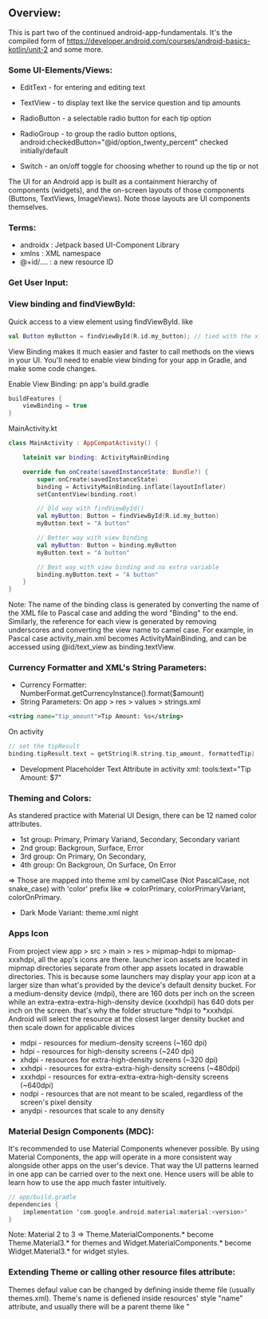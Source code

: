 ## Overview:
This is part two of the continued android-app-fundamentals. It's the compiled form of https://developer.android.com/courses/android-basics-kotlin/unit-2 and some more.

### Some UI-Elements/Views:
- EditText - for entering and editing text

- TextView - to display text like the service question and tip amounts
- RadioButton - a selectable radio button for each tip option

- RadioGroup - to group the radio button options, android:checkedButton="@id/option_twenty_percent" checked initially/default

- Switch - an on/off toggle for choosing whether to round up the 
tip or not

The UI for an Android app is built as a containment hierarchy of components (widgets), and the on-screen layouts of those components (Buttons, TextViews, ImageViews). Note those layouts are UI components themselves.


### Terms:
- androidx : Jetpack based UI-Component Library
- xmlns : XML namespace
- @+id/.... : a new resource ID

### Get User Input:

### View binding and findViewById:
Quick access to a view element using findViewById. like
```kotlin
val Button myButton = findViewById(R.id.my_button); // tied with the xlm view elemnt "android:id="@+id/my_button"
```

View Binding makes it much easier and faster to call methods on the views in your UI. You'll need to enable view binding for your app in Gradle, and make some code changes.

Enable View Binding:  pn app's build.gradle
```gradle
buildFeatures {
    viewBinding = true
}
```

MainActivity.kt
```kt
class MainActivity : AppCompatActivity() {

    lateinit var binding: ActivityMainBinding

    override fun onCreate(savedInstanceState: Bundle?) {
        super.onCreate(savedInstanceState)
        binding = ActivityMainBinding.inflate(layoutInflater)
        setContentView(binding.root)

        // Old way with findViewById()
        val myButton: Button = findViewById(R.id.my_button)
        myButton.text = "A button"

        // Better way with view binding
        val myButton: Button = binding.myButton
        myButton.text = "A button"

        // Best way with view binding and no extra variable
        binding.myButton.text = "A button"
    }
}
```

Note: The name of the binding class is generated by converting the name of the XML file to Pascal case and adding the word "Binding" to the end. Similarly, the reference for each view is generated by removing underscores and converting the view name to camel case. For example, in Pascal case activity_main.xml becomes ActivityMainBinding, and can be accessed using @id/text_view as binding.textView.


### Currency Formatter and XML's String Parameters:
* Currency Formatter: NumberFormat.getCurrencyInstance().format($amount)
* String Parameters: On app > res > values > strings.xml
```xml
<string name="tip_amount">Tip Amount: %s</string>
```
On activity
```kotlin
// set the tipResult
binding.tipResult.text = getString(R.string.tip_amount, formattedTip)
```

* Development Placeholder Text Attribute in activity xml: tools:text="Tip Amount: $7"

### Theming and Colors:
As standered practice with Material UI Design, there can be 12 named color attributes.
* 1st group: Primary, Primary Variand, Secondary, Secondary variant
* 2nd group: Backgroun, Surface, Error
* 3rd group: On Primary, On Secondary, 
* 4th group: On Backgroun, On Surface, On Error

=> Those are mapped into theme xml by camelCase (Not PascalCase, not snake_case) with 'color' prefix like => colorPrimary, colorPrimaryVariant, colorOnPrimary.

* Dark Mode Variant: theme.xml night

### Apps Icon 
From project view app > src > main > res > mipmap-hdpi to mipmap-xxxhdpi, all the app's icons are there.
launcher icon assets are located in mipmap directories separate from other app assets located in drawable directories. This is because some launchers may display your app icon at a larger size than what's provided by the device's default density bucket.
For a medium-density device (mdpi), there are 160 dots per inch on the screen while an extra-extra-extra-high-density device (xxxhdpi) has 640 dots per inch on the screen. that's why the folder structure *hdpi to *xxxhdpi. Android will select the resource at the closest larger density bucket and then scale down for applicable divices
* mdpi - resources for medium-density screens (~160 dpi)
* hdpi - resources for high-density screens (~240 dpi)
* xhdpi - resources for extra-high-density screens (~320 dpi)
* xxhdpi - resources for extra-extra-high-density screens (~480dpi)
* xxxhdpi - resources for extra-extra-extra-high-density screens (~640dpi)
* nodpi - resources that are not meant to be scaled, regardless of the screen's pixel density
* anydpi - resources that scale to any density

### Material Design Components (MDC):
It's recommended to use Material Components whenever possible. By using Material Components, the app will operate in a more consistent way alongside other apps on the user's device. That way the UI patterns learned in one app can be carried over to the next one. Hence users will be able to learn how to use the app much faster intuitively.
```kotlin
// app/build.gradle
dependencies {
    implementation 'com.google.android.material:material:<version>'
}
```

Note: Material 2 to 3 => Theme.MaterialComponents.* become Theme.Material3.* for themes and Widget.MaterialComponents.* become Widget.Material3.* for widget styles.

### Extending Theme or calling other resource files attribute:
Themes defaul value can be changed by defining inside theme file (usually themes.xml). Theme's name is defiened inside resources' style "name" attribute, and usually there will be a parent theme like "<style name="Theme.UITesting" parent="Theme.MaterialComponents.DayNight.DarkActionBar">". The Theme is hooked by the AndroidManifest.xml application attribute's android:theme="@style/Theme.UITesting" entry.

Gradle will enlist all defiend attributes inside res directory, filename can be anything (stick with best practice) but attribute name should be specific like style, dimen, bool, color, etc. When referencing from other xml files, use @attributetype/attribute_unique_name convension. 

Docs : Resources Type https://developer.android.com/guide/topics/resources/more-resources

* Widget : For a specific view type, widget can also be defiend to extend the style at component basis. Widget name should be on "Widget.AppName.ViewName" convension where parent name is "Widget.MaterialComponent.ViewName". Several attributes can be set once for a targeted view and can be reused maintaining DRY principle.

### Activity xml's parent view:
Parent view should define the xml namespaces
```xml
<ScrollView xmlns:android="http://schemas.android.com/apk/res/android"
    xmlns:app="http://schemas.android.com/apk/res-auto"
    xmlns:tools="http://schemas.android.com/tools">

    .......

</ScrollView>
```


### Hiding Keyboard | using view.setOnFocusChangeListener :
Keyboard can be hide when enter is pressed and when focus is changed. To utilize view.setOnFocusChangeListener, activity's (xml) layout container should be enlist android:clickable="true" and android:focusableInTouchMode="true" (Not inside non-layout container like scrollview). Then use view.setOnFocusChangeListener. To hide keyboar on enter press, its simple
```kotlin
// inside onCreate func
view.apply {
    setOnKeyListener { view, keycode, _ -> handleKeyEvent(view, keycode) }
    setOnFocusChangeListener { view, bool ->
        val inputMethodManager = getSystemService(Context.INPUT_METHOD_SERVICE) as InputMethodManager
        if (bool) {
            inputMethodManager.showSoftInput(view, 0)
        } else {
            inputMethodManager.hideSoftInputFromWindow(view.windowToken, 0)
        }

        Toast.makeText(this.context, "Focus changed $bool", Toast.LENGTH_SHORT).show()
    }
}

// inside the class
private fun handleKeyEvent(view: View, keyCode: Int): Boolean {
        if (keyCode == KeyEvent.KEYCODE_ENTER) {
            // Hide the keyboard
            val inputMethodManager = getSystemService(Context.INPUT_METHOD_SERVICE) as InputMethodManager
            inputMethodManager.hideSoftInputFromWindow(view.windowToken, 0)
            return true
        }
        return false
    }
```

### Android Test (Instrumented + Local + etc):
* Instrumented (End-to-End, Integration Tests): tests are usually automated UI tests, launching an app (on emulator or physical devices) and then interacting with it.
* Local Test (Unit, Integration): automated tests those are execute on development machine or a server, so they're also called host-side tests. They're usually small and fast, isolating the subject under test from the rest of the app.
* Not all unit tests are local, and not all end-to-end tests run on a device.
* Unit tests or small tests only verify a very small portion of the app, such as a method or class.
* End-to-end tests or big tests verify larger parts of the app at the same time, such as a whole screen or user flow.
* Medium tests are in between and check the integration between two or more units.

#### Instumented/UI testing example using espresso:

```kotlin
@RunWith(AndroidJUnit4::class)
class CalculatorTests {
    @get:Rule()
    val activity = ActivityScenarioRule(MainActivity::class.java)

    @Test()
    fun calculate_20_percent_tip() {
        onView(withId(R.id.cost_of_service_edit_text))
            .perform(typeText("50.00"))
            .perform(ViewActions.closeSoftKeyboard())

        onView(withId(R.id.calculate_button))
            .perform(click())

        onView(withId(R.id.tip_result))
            .check(ViewAssertions.matches(withText(CoreMatchers.containsString("$10.00"))))
    }
}
```



### Layout placeholder text/images:
Use "xmlns:tools="http://schemas.android.com/tools" namespace and assaign text or image using "tools:text="Place Holder Text" or "tools:src="@drawable/placeholderimage"


### App's Gradle Dependencies:
* implementation: is for dependencies that will be used in the application itself 
* testImplementation is for dependencies that are used in unit tests, and 
* androidTestImplementation is for dependencies that are used in instrumentation tests.......
### Mockito Unit Test Library:
```kotlin
testImplementation 'org.mockito:mockito-core:3.12.4'
```

* unit tests run on the JVM and not on an actual device, so there is no Context. The mock method allows us to create a "mocked" instance of a Context. It doesn't have any real functionality, but it can be used to test methods that require a context..............

### RecyclerView, Adapter, ViewHolder, Layout Inflatter:
Note: For design pattery about this, see the design-pattern-kotlin.md file
* RecyclerView: Android optimized view for list items.
* Adapter: Adapter is a design pattern that adapts the data into something that can be used by RecyclerView. Usually adapter fetch data from a datastore/databases and format the data to feed the ui/recyclerview.

* ViewHolders: It provides the api to interact from the onBindViewHolder.
* LayoutInflater: inflate an XML layout into a hierarchy of view objects. Or simply it converts xml layout file into a view object.

* Process:
- Define the CustomViewHolder(view) class inheriting RecyclerView.ViewHolder(view). Provide all the view members that we need to access later.
- Define the CustomAdapter class with necessary constructor args and inherit from the RecyclerView.Adapter<CustomViewHolder>(). Then override all 3 abstract methods as IDE Suggest
- The 3 Adapter methods are
    - getItemCount: Provide the size of the data/list
    - onCreateViewHolder: Create view object from the layout file using LayoutInFlatter. Then return the CustomViewHolder(inflatedLayout). On background it passess the object to the onBindViewHolder method's holder parameter.
    - onBindViewHolder: It binds data using the CustomViewHolder class members through holder parameter. It also provide the position of the exact view element by position parameter to bind data exactly. We can attatch onClickListener to fire another activity or all sort of things here

### Menu Item (On App Bar):
see android-navigation-fundamental.md

### Tasks:
* Fragments, proto datastore (https://developer.android.com/codelabs/android-proto-datastore?hl=en#2)
* ViewModel, Observable Data Objects and LiveData, 
* Kotlin Flow..............
* Everyting on -> App Architecture (Android Developers Docs)
* Custom Annotation Java Kotlin.